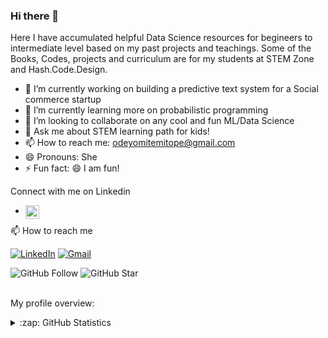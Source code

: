 ### Hi there 👋
Here I have accumulated helpful Data Science resources for begineers to intermediate level based on my past projects and teachings. Some of the Books, Codes, projects and curriculum are for my students at STEM Zone and Hash.Code.Design.

- 🔭 I’m currently working on building a predictive text system for a Social commerce startup
- 🌱 I’m currently learning more on probabilistic programming 
- 👯 I’m looking to collaborate on any cool and fun ML/Data Science 
- 💬 Ask me about STEM learning path for kids!
- 📫 How to reach me: odeyomitemitope@gmail.com
- 😄 Pronouns: She
- ⚡ Fun fact: 😄 I am fun!

Connect with me on Linkedin
- <a href="https://www.linkedin.com/in/odeyomi-temitope/">
  <img align="left" alt="Temitope's LinkedIn" width="22px" src="https://cdn.jsdelivr.net/npm/simple-icons@v3/icons/linkedin.svg" />
</a>

📫 How to reach me

[![LinkedIn](https://img.shields.io/badge/--linkedin?label=LinkedIn&logo=LinkedIn&style=social)](https://www.linkedin.com/in/odeyomi-temitope)
[![Gmail](https://img.shields.io/badge/--linkedin?label=Gmail&logo=gmail&style=social)](mailto:work.odeyomitemitope@gmail.com)

![GitHub Follow](https://img.shields.io/github/followers/Temistar.svg?style=social&label=Follow)
![GitHub Star](https://img.shields.io/github/stars/Temistar?affiliations=OWNER%2CCOLLABORATOR&style=social&label=Star)
<br />
<br />
<div><p>My profile overview: </p></div>

<details close>
<summary>:zap: GitHub Statistics</summary>
  <img src="https://github-readme-stats.vercel.app/api?username=Temistar&show_icons=true&theme=nord" width="400px">
</details>
